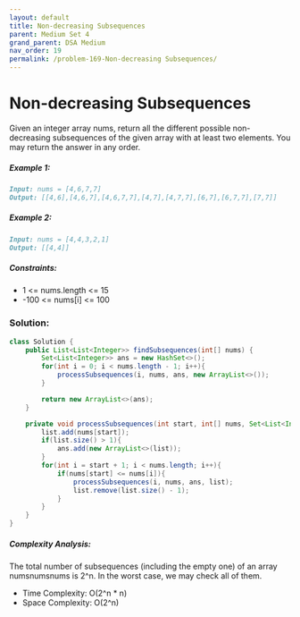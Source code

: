 ```yaml
---
layout: default
title: Non-decreasing Subsequences
parent: Medium Set 4
grand_parent: DSA Medium
nav_order: 19
permalink: /problem-169-Non-decreasing Subsequences/
---
```

# Non-decreasing Subsequences
Given an integer array nums, return all the different possible non-decreasing subsequences of the given array with at least two elements. You may return the answer in any order.

##### Example 1:
```markdown
Input: nums = [4,6,7,7]
Output: [[4,6],[4,6,7],[4,6,7,7],[4,7],[4,7,7],[6,7],[6,7,7],[7,7]]
```
##### Example 2:
```markdown
Input: nums = [4,4,3,2,1]
Output: [[4,4]]
```
##### Constraints:
* 1 <= nums.length <= 15
* -100 <= nums[i] <= 100

### Solution:
```java
class Solution {
    public List<List<Integer>> findSubsequences(int[] nums) {
        Set<List<Integer>> ans = new HashSet<>();
        for(int i = 0; i < nums.length - 1; i++){
            processSubsequences(i, nums, ans, new ArrayList<>());
        }

        return new ArrayList<>(ans);
    }

    private void processSubsequences(int start, int[] nums, Set<List<Integer>> ans, List<Integer> list){
        list.add(nums[start]);
        if(list.size() > 1){
            ans.add(new ArrayList<>(list));
        }
        for(int i = start + 1; i < nums.length; i++){
            if(nums[start] <= nums[i]){
                processSubsequences(i, nums, ans, list);
                list.remove(list.size() - 1);
            }
        }
    }
}
```
##### Complexity Analysis: 
The total number of subsequences (including the empty one) of an array numsnumsnums is 2^n. In the worst case, we may check all of them.

* Time Complexity: O(2^n * n)
* Space Complexity: O(2^n)